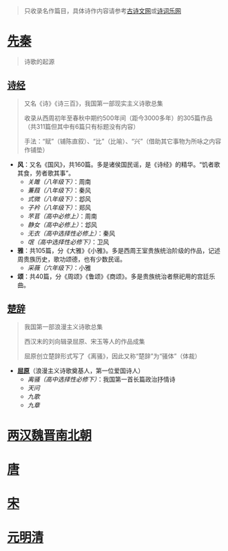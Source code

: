 > 只收录名作篇目，具体诗作内容请参考[古诗文网](https://www.gushiwen.cn)或[诗词乐网](https://www.shicile.com)
> 
# [先秦](poetry-xq.md)
> 诗歌的起源
>
## [诗经](https://zh.wikipedia.org/wiki/诗经)
> 又名《诗》《诗三百》，我国第一部现实主义诗歌总集
>
> 收录从西周初年至春秋中期约500年间（距今3000多年）的305篇作品（共311篇但其中有6篇只有标题没有内容）
>
> 手法：“赋”（铺陈直叙）、“比”（比喻）、“兴”（借助其它事物为所咏之内容作铺垫）
> 
* **风**：又名《国风》，共160篇。多是诸侯国民谣，是《诗经》的精华。“饥者歌其食，劳者歌其事”。
  * _关雎（八年级下）_：周南
  * _蒹葭（八年级下）_：秦风
  * _式微（八年级下）_：邶风
  * _子衿（八年级下）_：郑风
  * _芣苢（高中必修上）_：周南
  * _静女（高中必修上）_：邶风
  * _无衣（高中选择性必修上）_：秦风
  * _氓（高中选择性必修下）_：卫风
* **雅**：共105篇，分《大雅》《小雅》。多是西周王室贵族统治阶级的作品，记述周贵族历史，歌功颂德，也有少数民谣。
  * _采薇（六年级下）_：小雅
* **颂**：共40篇，分《周颂》《鲁颂》《商颂》。多是贵族统治者祭祀用的宫廷乐曲。

## [楚辞](https://zh.wikipedia.org/wiki/楚辞)
> 我国第一部浪漫主义诗歌总集
>
> 西汉末的刘向辑录屈原、宋玉等人的作品成集
>
> 屈原创立楚辞形式写了《离骚》，因此又称“楚辞”为“骚体”（体裁）
> 
* **[屈原](https://zh.wikipedia.org/wiki/屈原)**（浪漫主义诗歌奠基人，第一位爱国诗人）
  * _离骚（高中选择性必修下）_：我国第一首长篇政治抒情诗
  * _天问_
  * _九歌_
  * _九章_

# [两汉魏晋南北朝](poetry-hwj.md)
# [唐](poetry-t.md)
# [宋](poetry-s.md)
# [元明清](poetry-ymq.md)
